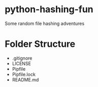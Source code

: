 # python-hashing-fun
Some random file hashing adventures



# Folder Structure
- .gitignore
- LICENSE
- Pipfile
- Pipfile.lock
- README.md